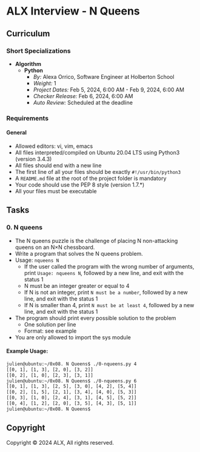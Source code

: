 # ALX Interview - N Queens

## Curriculum

### Short Specializations
- **Algorithm**
  - **Python**
    - *By:* Alexa Orrico, Software Engineer at Holberton School
    - *Weight:* 1
    - *Project Dates:* Feb 5, 2024, 6:00 AM - Feb 9, 2024, 6:00 AM
    - *Checker Release:* Feb 6, 2024, 6:00 AM
    - *Auto Review:* Scheduled at the deadline

### Requirements
#### General
- Allowed editors: vi, vim, emacs
- All files interpreted/compiled on Ubuntu 20.04 LTS using Python3 (version 3.4.3)
- All files should end with a new line
- The first line of all your files should be exactly `#!/usr/bin/python3`
- A `README.md` file at the root of the project folder is mandatory
- Your code should use the PEP 8 style (version 1.7.*)
- All your files must be executable

## Tasks

### 0. N queens
- The N queens puzzle is the challenge of placing N non-attacking queens on an N×N chessboard.
- Write a program that solves the N queens problem.
- Usage: `nqueens N`
  - If the user called the program with the wrong number of arguments, print `Usage: nqueens N`, followed by a new line, and exit with the status 1
  - N must be an integer greater or equal to 4
  - If N is not an integer, print `N must be a number`, followed by a new line, and exit with the status 1
  - If N is smaller than 4, print `N must be at least 4`, followed by a new line, and exit with the status 1
- The program should print every possible solution to the problem
  - One solution per line
  - Format: see example
- You are only allowed to import the sys module

#### Example Usage:
```bash
julien@ubuntu:~/0x08. N Queens$ ./0-nqueens.py 4
[[0, 1], [1, 3], [2, 0], [3, 2]]
[[0, 2], [1, 0], [2, 3], [3, 1]]
julien@ubuntu:~/0x08. N Queens$ ./0-nqueens.py 6
[[0, 1], [1, 3], [2, 5], [3, 0], [4, 2], [5, 4]]
[[0, 2], [1, 5], [2, 1], [3, 4], [4, 0], [5, 3]]
[[0, 3], [1, 0], [2, 4], [3, 1], [4, 5], [5, 2]]
[[0, 4], [1, 2], [2, 0], [3, 5], [4, 3], [5, 1]]
julien@ubuntu:~/0x08. N Queens$
```

## Copyright
Copyright © 2024 ALX, All rights reserved.
